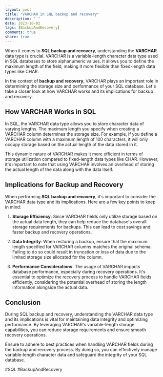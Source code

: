 ```yaml
---
layout: post
title: "VARCHAR in SQL backup and recovery"
description: " "
date: 2023-10-02
tags: [BackupAndRecovery]
comments: true
share: true
---
```


When it comes to **SQL backup and recovery**, understanding the **VARCHAR** data type is crucial. VARCHAR is a variable-length character data type used in SQL databases to store alphanumeric values. It allows you to define the maximum length of the field, making it more flexible than fixed-length data types like CHAR.

In the context of **backup and recovery**, VARCHAR plays an important role in determining the storage size and performance of your SQL database. Let's take a closer look at how VARCHAR works and its implications for backup and recovery.

## How VARCHAR Works in SQL

In SQL, the VARCHAR data type allows you to store character data of varying lengths. The maximum length you specify when creating a VARCHAR column determines the storage size. For example, if you define a VARCHAR column with a maximum length of 100 characters, it will only occupy storage based on the actual length of the data stored in it.

This dynamic nature of VARCHAR makes it more efficient in terms of storage utilization compared to fixed-length data types like CHAR. However, it's important to note that using VARCHAR involves an overhead of storing the actual length of the data along with the data itself.

## Implications for Backup and Recovery

When performing **SQL backup and recovery**, it's important to consider the VARCHAR data type and its implications. Here are a few key points to keep in mind:

1. **Storage Efficiency**: Since VARCHAR fields only utilize storage based on the actual data length, they can help reduce the database's overall storage requirements for backups. This can lead to cost savings and faster backup and recovery operations.

2. **Data Integrity**: When restoring a backup, ensure that the maximum length specified for VARCHAR columns matches the original schema. Failing to do so could result in truncation or loss of data due to the limited storage size allocated for the column.

3. **Performance Considerations**: The usage of VARCHAR impacts database performance, especially during recovery operations. It's essential to optimize the recovery process to handle VARCHAR fields efficiently, considering the potential overhead of storing the length information alongside the actual data.

## Conclusion

During SQL backup and recovery, understanding the VARCHAR data type and its implications is vital for maintaining data integrity and optimizing performance. By leveraging VARCHAR's variable-length storage capabilities, you can reduce storage requirements and ensure smooth recovery operations.

Ensure to adhere to best practices when handling VARCHAR fields during the backup and recovery process. By doing so, you can effectively manage variable-length character data and safeguard the integrity of your SQL database.

#SQL #BackupAndRecovery